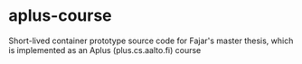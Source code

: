 # aplus-course
Short-lived container prototype source code for Fajar's master thesis, which is implemented as an Aplus (plus.cs.aalto.fi) course

